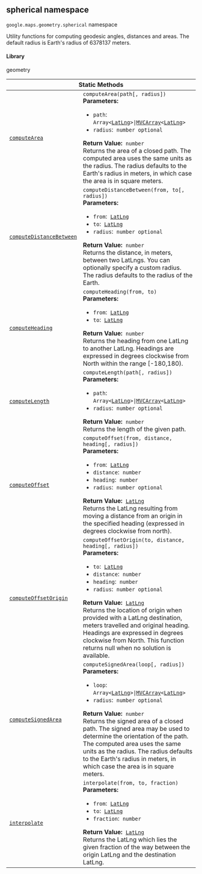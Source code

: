 
<h2 id="spherical">spherical namespace</h2>
<p>
<code><span itemprop="path">google.maps.geometry</span>.<span itemprop="name">spherical</span></code>
namespace
</p>
<p>Utility functions for computing geodesic angles, distances and areas. The default radius is Earth's radius of 6378137 meters.</p>
<h4>Library</h4>
<p>geometry</p>
<div class="devsite-table-wrapper"><table class="methods responsive" summary="namespace spherical - Static Methods">
<thead>
<tr><th colspan="2">Static Methods</th>
</tr></thead>
<tbody>
<tr id="spherical.computeArea">
<td itemprop="property"><code><a class="secret-link" href="#spherical.computeArea"><span>computeArea</span></a></code></td>
<td><div><code>computeArea(path[, radius])</code></div>
<div class="desc"><strong>Parameters:</strong>&nbsp; <ul>
<li><code>path</code>:&nbsp; <code>Array&lt;<a href="LatLng.md">LatLng</a>&gt;|<a href="MVCArray.md">MVCArray</a>&lt;<a href="LatLng.md">LatLng</a>&gt;</code></li>
<li><code>radius</code>:&nbsp; <code>number <span class="optional-type-annotation">optional</span></code></li>
</ul></div>
<div class="desc"><strong>Return Value:</strong>&nbsp; <code>number</code></div>
<div class="desc">Returns the area of a closed path. The computed area uses the same units as the radius. The radius defaults to the Earth's radius in meters, in which case the area is in square meters.</div></td>
</tr>
<tr id="spherical.computeDistanceBetween">
<td itemprop="property"><code><a class="secret-link" href="#spherical.computeDistanceBetween"><span>computeDistanceBetween</span></a></code></td>
<td><div><code>computeDistanceBetween(from, to[, radius])</code></div>
<div class="desc"><strong>Parameters:</strong>&nbsp; <ul>
<li><code>from</code>:&nbsp; <code><a href="LatLng.md">LatLng</a></code></li>
<li><code>to</code>:&nbsp; <code><a href="LatLng.md">LatLng</a></code></li>
<li><code>radius</code>:&nbsp; <code>number <span class="optional-type-annotation">optional</span></code></li>
</ul></div>
<div class="desc"><strong>Return Value:</strong>&nbsp; <code>number</code></div>
<div class="desc">Returns the distance, in meters, between two LatLngs. You can optionally specify a custom radius. The radius defaults to the radius of the Earth.</div></td>
</tr>
<tr id="spherical.computeHeading">
<td itemprop="property"><code><a class="secret-link" href="#spherical.computeHeading"><span>computeHeading</span></a></code></td>
<td><div><code>computeHeading(from, to)</code></div>
<div class="desc"><strong>Parameters:</strong>&nbsp; <ul>
<li><code>from</code>:&nbsp; <code><a href="LatLng.md">LatLng</a></code></li>
<li><code>to</code>:&nbsp; <code><a href="LatLng.md">LatLng</a></code></li>
</ul></div>
<div class="desc"><strong>Return Value:</strong>&nbsp; <code>number</code></div>
<div class="desc">Returns the heading from one LatLng to another LatLng. Headings are expressed in degrees clockwise from North within the range [-180,180).</div></td>
</tr>
<tr id="spherical.computeLength">
<td itemprop="property"><code><a class="secret-link" href="#spherical.computeLength"><span>computeLength</span></a></code></td>
<td><div><code>computeLength(path[, radius])</code></div>
<div class="desc"><strong>Parameters:</strong>&nbsp; <ul>
<li><code>path</code>:&nbsp; <code>Array&lt;<a href="LatLng.md">LatLng</a>&gt;|<a href="MVCArray.md">MVCArray</a>&lt;<a href="LatLng.md">LatLng</a>&gt;</code></li>
<li><code>radius</code>:&nbsp; <code>number <span class="optional-type-annotation">optional</span></code></li>
</ul></div>
<div class="desc"><strong>Return Value:</strong>&nbsp; <code>number</code></div>
<div class="desc">Returns the length of the given path.</div></td>
</tr>
<tr id="spherical.computeOffset">
<td itemprop="property"><code><a class="secret-link" href="#spherical.computeOffset"><span>computeOffset</span></a></code></td>
<td><div><code>computeOffset(from, distance, heading[, radius])</code></div>
<div class="desc"><strong>Parameters:</strong>&nbsp; <ul>
<li><code>from</code>:&nbsp; <code><a href="LatLng.md">LatLng</a></code></li>
<li><code>distance</code>:&nbsp; <code>number</code></li>
<li><code>heading</code>:&nbsp; <code>number</code></li>
<li><code>radius</code>:&nbsp; <code>number <span class="optional-type-annotation">optional</span></code></li>
</ul></div>
<div class="desc"><strong>Return Value:</strong>&nbsp; <code><a href="LatLng.md">LatLng</a></code></div>
<div class="desc">Returns the LatLng resulting from moving a distance from an origin in the specified heading (expressed in degrees clockwise from north).</div></td>
</tr>
<tr id="spherical.computeOffsetOrigin">
<td itemprop="property"><code><a class="secret-link" href="#spherical.computeOffsetOrigin"><span>computeOffsetOrigin</span></a></code></td>
<td><div><code>computeOffsetOrigin(to, distance, heading[, radius])</code></div>
<div class="desc"><strong>Parameters:</strong>&nbsp; <ul>
<li><code>to</code>:&nbsp; <code><a href="LatLng.md">LatLng</a></code></li>
<li><code>distance</code>:&nbsp; <code>number</code></li>
<li><code>heading</code>:&nbsp; <code>number</code></li>
<li><code>radius</code>:&nbsp; <code>number <span class="optional-type-annotation">optional</span></code></li>
</ul></div>
<div class="desc"><strong>Return Value:</strong>&nbsp; <code><a href="LatLng.md">LatLng</a></code></div>
<div class="desc">Returns the location of origin when provided with a LatLng destination, meters travelled and original heading. Headings are expressed in degrees clockwise from North. This function returns null when no solution is available.</div></td>
</tr>
<tr id="spherical.computeSignedArea">
<td itemprop="property"><code><a class="secret-link" href="#spherical.computeSignedArea"><span>computeSignedArea</span></a></code></td>
<td><div><code>computeSignedArea(loop[, radius])</code></div>
<div class="desc"><strong>Parameters:</strong>&nbsp; <ul>
<li><code>loop</code>:&nbsp; <code>Array&lt;<a href="LatLng.md">LatLng</a>&gt;|<a href="MVCArray.md">MVCArray</a>&lt;<a href="LatLng.md">LatLng</a>&gt;</code></li>
<li><code>radius</code>:&nbsp; <code>number <span class="optional-type-annotation">optional</span></code></li>
</ul></div>
<div class="desc"><strong>Return Value:</strong>&nbsp; <code>number</code></div>
<div class="desc">Returns the signed area of a closed path. The signed area may be used to determine the orientation of the path. The computed area uses the same units as the radius. The radius defaults to the Earth's radius in meters, in which case the area is in square meters.</div></td>
</tr>
<tr id="spherical.interpolate">
<td itemprop="property"><code><a class="secret-link" href="#spherical.interpolate"><span>interpolate</span></a></code></td>
<td><div><code>interpolate(from, to, fraction)</code></div>
<div class="desc"><strong>Parameters:</strong>&nbsp; <ul>
<li><code>from</code>:&nbsp; <code><a href="LatLng.md">LatLng</a></code></li>
<li><code>to</code>:&nbsp; <code><a href="LatLng.md">LatLng</a></code></li>
<li><code>fraction</code>:&nbsp; <code>number</code></li>
</ul></div>
<div class="desc"><strong>Return Value:</strong>&nbsp; <code><a href="LatLng.md">LatLng</a></code></div>
<div class="desc">Returns the LatLng which lies the given fraction of the way between the origin LatLng and the destination LatLng.</div></td>
</tr>
</tbody>
</table></div>
<script src="replace_links.js"></script>
